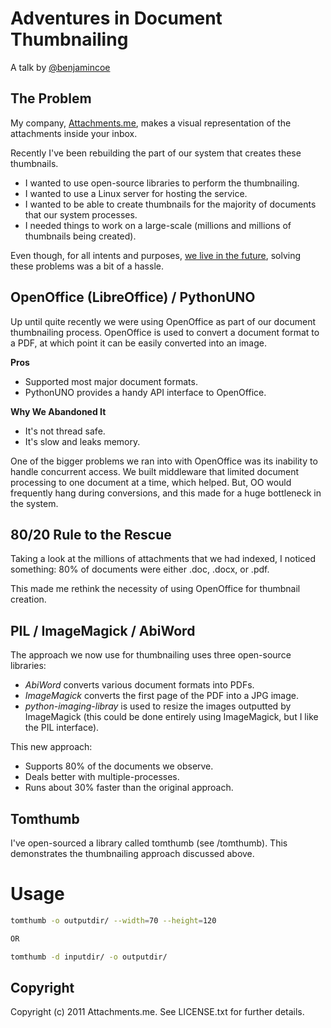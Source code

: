 Adventures in Document Thumbnailing
===================================

A talk by [@benjamincoe](http://twitter.com/#/benjamincoe)

The Problem
-----------

My company, [Attachments.me](http://attachments.me), makes a visual representation of the attachments inside your inbox.

Recently I've been rebuilding the part of our system that creates these thumbnails.

* I wanted to use open-source libraries to perform the thumbnailing.
* I wanted to use a Linux server for hosting the service.
* I wanted to be able to create thumbnails for the majority of documents that our system processes.
* I needed things to work on a large-scale (millions and millions of thumbnails being created).

Even though, for all intents and purposes, [we live in the future](http://www.baconnaise.com/), solving these problems was a bit of a hassle.

OpenOffice (LibreOffice) / PythonUNO
------------------------------------

Up until quite recently we were using OpenOffice as part of our document thumbnailing process. OpenOffice is used to convert a document format to a PDF, at which point it can be easily converted into an image.

**Pros**

* Supported most major document formats.
* PythonUNO provides a handy API interface to OpenOffice.

**Why We Abandoned It**

* It's not thread safe.
* It's slow and leaks memory.

One of the bigger problems we ran into with OpenOffice was its inability to handle concurrent access. We built middleware that limited document processing to one document at a time, which helped. But, OO would frequently hang during conversions, and this made for a huge bottleneck in the system.

80/20 Rule to the Rescue
------------------------

Taking a look at the millions of attachments that we had indexed, I noticed something: 80% of documents were either .doc, .docx, or .pdf.

This made me rethink the necessity of using OpenOffice for thumbnail creation.

PIL / ImageMagick / AbiWord
--------------------------

The approach we now use for thumbnailing uses three open-source libraries:

* _AbiWord_ converts various document formats into PDFs.
* _ImageMagick_ converts the first page of the PDF into a JPG image.
* _python-imaging-libray_ is used to resize the images outputted by ImageMagick (this could be done entirely using ImageMagick, but I like the PIL interface).

This new approach:

* Supports 80% of the documents we observe.
* Deals better with multiple-processes.
* Runs about 30% faster than the original approach.

Tomthumb
--------

I've open-sourced a library called tomthumb (see /tomthumb). This demonstrates the thumbnailing approach discussed above.

Usage
=====

```bash
tomthumb -o outputdir/ --width=70 --height=120

OR

tomthumb -d inputdir/ -o outputdir/
```

Copyright
---------

Copyright (c) 2011 Attachments.me. See LICENSE.txt for further details.